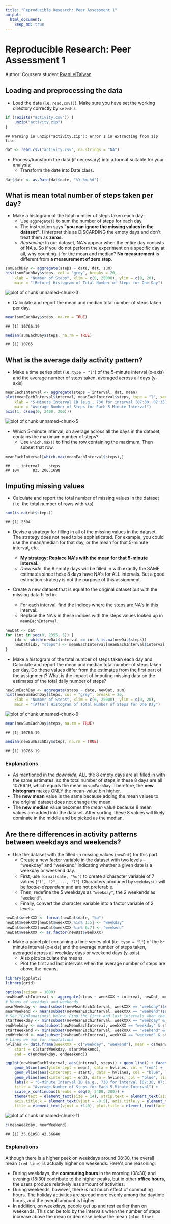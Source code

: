 ```yaml
---
title: "Reproducible Research: Peer Assessment 1"
output: 
  html_document:
    keep_md: true
---
```

# Reproducible Research: Peer Assessment 1
Author: Coursera student [RyanLeiTaiwan](https://www.coursera.org/user/i/adc3888c696d25d769137c26e7006fd8)

## Loading and preprocessing the data
* Load the data (i.e. `read.csv()`). Make sure you have set the working directory correctly by `setwd()`:

```r
if (!exists("activity.csv")) {
    unzip("activity.zip")
}
```

```
## Warning in unzip("activity.zip"): error 1 in extracting from zip file
```

```r
dat <- read.csv("activity.csv", na.strings = "NA")
```
* Process/transform the data (if necessary) into a format suitable for your analysis:
  * Transform the date into Date class.

```r
dat$date <- as.Date(dat$date, "%Y-%m-%d")
```

## What is mean total number of steps taken per day?
* Make a histogram of the total number of steps taken each day:
  * Use `aggregate()` to sum the number of steps for each day.
  * The instruction says **"you can ignore the missing values in the dataset"**. I interpret this as DISCARDING the empty days and don't treat them as **zeros**.
  * *Reasoning*: In our dataset, NA's appear when the entire day consists of NA's. So if you do not perform the experiment on a specific day at all, why counting it for the mean and median? **No measurement** is different from **a measurement of zero step**.

```r
sumEachDay <- aggregate(steps ~ date, dat, sum)
hist(sumEachDay$steps, col = "grey", breaks = 20,
    xlab = "Number of Steps", xlim = c(0, 25000), ylim = c(0, 20), 
    main = "[Before] Histogram of Total Number of Steps for One Day")
```

![plot of chunk unnamed-chunk-3](figure/unnamed-chunk-3-1.png) 

* Calculate and report the mean and median total number of steps taken per day.

```r
mean(sumEachDay$steps, na.rm = TRUE)
```

```
## [1] 10766.19
```

```r
median(sumEachDay$steps, na.rm = TRUE)
```

```
## [1] 10765
```

## What is the average daily activity pattern?
* Make a time series plot (i.e. `type = "l"`) of the 5-minute interval (x-axis) and the average number of steps taken, averaged across all days (y-axis)

```r
meanEachInterval <- aggregate(steps ~ interval, dat, mean)
plot(meanEachInterval$interval, meanEachInterval$steps, type = "l", xaxt = "n", 
    xlab = "5-Minute Interval ID (e.g., 730 for interval [07:30, 07:35))", ylab = "Average Number of Steps", 
    main = "Average Number of Steps for Each 5-Minute Interval")
axis(1, c(seq(0, 2400, 200)))
```

![plot of chunk unnamed-chunk-5](figure/unnamed-chunk-5-1.png) 

* Which 5-minute interval, on average across all the days in the dataset, contains the maximum number of steps?
  * Use `which.max()` to find the row containing the maximum. Then subset that row.

```r
meanEachInterval[which.max(meanEachInterval$steps),]
```

```
##     interval    steps
## 104      835 206.1698
```

## Imputing missing values
* Calculate and report the total number of missing values in the dataset (i.e. the total number of rows with `NA`s)

```r
sum(is.na(dat$steps))
```

```
## [1] 2304
```

* Devise a strategy for filling in all of the missing values in the dataset. The strategy does not need to be sophisticated. For example, you could use the mean/median for that day, or the mean for that 5-minute interval, etc.
  * **My strategy: Replace NA's with the mean for that 5-minute interval.**
  * *Downside*: the 8 empty days will be filled in with exactly the SAME estimates since these 8 days have NA's for ALL intervals. But a good estimation strategy is not the purpose of this assignment.

* Create a new dataset that is equal to the original dataset but with the missing data filled in.
  * For each interval, find the indices where the steps are NA's in this interval.
  * Replace the NA's in these indices with the steps values looked up in `meanEachInterval`.

```r
newDat <- dat
for (int in seq(0, 2355, 5)) {
    idx <- which(newDat$interval == int & is.na(newDat$steps))
    newDat[idx, "steps"] <- meanEachInterval[meanEachInterval$interval == int, "steps"]
}
```

* Make a histogram of the total number of steps taken each day and Calculate and report the mean and median total number of steps taken per day. Do these values differ from the estimates from the first part of the assignment? What is the impact of imputing missing data on the estimates of the total daily number of steps?

```r
newSumEachDay <- aggregate(steps ~ date, newDat, sum)
hist(newSumEachDay$steps, col = "grey", breaks = 20,
    xlab = "Number of Steps", xlim = c(0, 25000), ylim = c(0, 20), 
    main = "[After] Histogram of Total Number of Steps for One Day")
```

![plot of chunk unnamed-chunk-9](figure/unnamed-chunk-9-1.png) 

```r
mean(newSumEachDay$steps, na.rm = TRUE)
```

```
## [1] 10766.19
```

```r
median(newSumEachDay$steps, na.rm = TRUE)
```

```
## [1] 10766.19
```
### Explanations
* As mentioned in the *downside*, ALL the 8 empty days are all filled in with the same estimates, so the total number of steps in these 8 days are all 10766.19, which equals the mean in `sumEachDay`. Therefore, the **new histogram** makes ONLY the mean-value bin higher.
* The **new mean** value is the same because adding the mean values to the original dataset does not change the mean.
* The **new median** value becomes the *mean* value because 8 mean values are added into the dataset. After sorting, these 8 values will likely dominate in the middle and be picked as the median.

## Are there differences in activity patterns between weekdays and weekends?
* Use the dataset with the filled-in missing values (`newDat`) for this part.
  * Create a new factor variable in the dataset with two levels – “weekday” and “weekend” indicating whether a given date is a weekday or weekend day.
  * First, use `format(date, "%u")` to create a character variable of 7 values (`"1", "2", ..., "7"`). Characters produced by `weekdays()` will be *locale-dependent* and are not preferable.
  * Then, redefine the 5 weekdays as `"weekday"`, the 2 weekends as `"weekend"`.
  * Finally, convert the character variable into a factor variable of 2 levels.

```r
newDat$weekXXX <- format(newDat$date, "%u")
newDat$weekXXX[newDat$weekXXX %in% 1:5] <- "weekday"
newDat$weekXXX[newDat$weekXXX %in% 6:7] <- "weekend"
newDat$weekXXX <- as.factor(newDat$weekXXX)
```

* Make a panel plot containing a time series plot (i.e. `type = "l"`) of the 5-minute interval (x-axis) and the average number of steps taken, averaged across all weekday days or weekend days (y-axis).
  * Also plot/calculate the means.
  * Plot the first and last intervals when the average number of steps are above the means.

```r
library(ggplot2)
library(grid)

options(scipen = 1000)
newMeanEachInterval <- aggregate(steps ~ weekXXX + interval, newDat, mean)
# Means of weekdays and weekends
meanWeekday <- mean(subset(newMeanEachInterval, weekXXX == "weekday")$step)
meanWeekend <- mean(subset(newMeanEachInterval, weekXXX == "weekend")$step)
# See "Explanations" below: Find the first and last intervals when the steps are above their means
startWeekday <- min(subset(newMeanEachInterval, weekXXX == "weekday" & steps >= meanWeekday)$interval)
endWeekday <- max(subset(newMeanEachInterval, weekXXX == "weekday" & steps >= meanWeekday)$interval)
startWeekend <- min(subset(newMeanEachInterval, weekXXX == "weekend" & steps >= meanWeekend)$interval)
endWeekend <- max(subset(newMeanEachInterval, weekXXX == "weekend" & steps >= meanWeekend)$interval)
# Lines we use for annotations
hvlines <- data.frame(weekXXX = c("weekday", "weekend"), mean = c(meanWeekday, meanWeekend),
    start = c(startWeekday, startWeekend),
    end = c(endWeekday, endWeekend))

ggplot(newMeanEachInterval, aes(interval, steps)) + geom_line() + facet_grid(weekXXX ~ .) +
    geom_hline(aes(yintercept = mean), data = hvlines, col = "red") + 
    geom_vline(aes(xintercept = start), data = hvlines, col = "blue", linetype = "dashed") +
    geom_vline(aes(xintercept = end), data = hvlines, col = "blue", linetype = "dashed") +
    labs(x = "5-Minute Interval ID (e.g., 730 for interval [07:30, 07:35))", y = "Average Number of Steps", 
    title = "Average Number of Steps for Each 5-Minute Interval") +
    scale_x_continuous(breaks = seq(0, 2400, 200)) +
    theme(text = element_text(size = 14), strip.text = element_text(size = 14), 
    axis.title.x = element_text(vjust = -0.5), axis.title.y = element_text(vjust = +1.0),
    title = element_text(vjust = +1.0), plot.title = element_text(face = "bold"))
```

![plot of chunk unnamed-chunk-11](figure/unnamed-chunk-11-1.png) 

```r
c(meanWeekday, meanWeekend)
```

```
## [1] 35.61058 42.36640
```
### Explanations
Although there is a higher peek on weekdays around 08:30, the overall mean `(red line)` is actually higher on weekends. Here's one reasoning:

* During weekdays, the **commuting hours** in the morning (08:30) and evening (18:30) contribute to the higher peaks, but in other **office hours**, the users produce relatively less amount of activities.
* During weekends, however, there is not much effect of commuting hours. The holiday activities are spread more evenly among the daytime hours, and the overall amount is higher.
* In addition, on weekdays, people get up and rest earlier than on weekends. This can be told by the intervals when the number of steps increase above the mean or decrease below the mean `(blue line)`.



